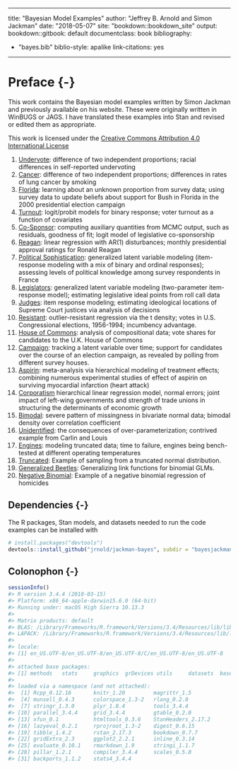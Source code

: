 
---
title: "Bayesian Model Examples"
author: "Jeffrey B. Arnold and Simon Jackman"
date: "2018-05-07"
site: "bookdown::bookdown_site"
output:
  bookdown::gitbook: default
documentclass: book
bibliography:
- "bayes.bib"
biblio-style: apalike
link-citations: yes
---

# Preface {-}

This work contains the Bayesian model examples written by Simon Jackman and previously available on his website.
These were originally written in WinBUGS or JAGS.
I have translated these examples into Stan and revised or edited them as appropriate.

This work is licensed under the [Creative Commons Attribution 4.0 International License](http://creativecommons.org/licenses/by/4.0/)

1.  [Undervote](undervote): difference of two independent proportions; racial differences in self-reported undervoting
1.  [Cancer](cancer): difference of two independent proportions; differences in rates of lung cancer by smoking
1.  [Florida](florida): learning about an unknown proportion from survey data; using survey data to update beliefs about support for Bush in Florida in the 2000 presidential election campaign
1.  [Turnout](turnout2005): logit/probit models for binary response; voter turnout as a function of covariates
1.  [Co-Sponsor](cosponsor): computing auxiliary quantities from MCMC output, such as residuals, goodness of fit; logit model of legislative co-sponsorship
1.  [Reagan](reagan): linear regression with AR(1) disturbances; monthly presidential approval ratings for Ronald Reagan
1.  [Political Sophistication](sophistication):  generalized latent variable modeling (item-response modeling with a mix of binary and ordinal responses); assessing levels of political knowledge among survey respondents in France
1.  [Legislators](legislators):  generalized latent variable modeling (two-parameter item-response model); estimating legislative ideal points from roll call data
1.  [Judges](judges): item response modeling; estimating ideological locations of Supreme Court justices via analysis of decisions
1.  [Resistant](resistant): outlier-resistant regression via the t density; votes in U.S. Congressional elections, 1956-1994; incumbency advantage.
1.  [House of Commons](uk92): analysis of compositional data; vote shares for candidates to the U.K. House of Commons
1.  [Campaign](campaign): tracking a latent variable over time; support for candidates over the course of an election campaign, as revealed by polling from different survey houses.
1.  [Aspirin](aspirin): meta-analysis via hierarchical modeling of treatment effects; combining numerous experimental studies of effect of aspirin on surviving myocardial infarction (heart attack)
1.  [Corporatism](corporatism) hierarchical linear regression model, normal errors; joint impact of left-wing governments and strength of trade unions in structuring the determinants of economic growth
1.  [Bimodal](bimodal): severe pattern of missingness in bivariate normal data; bimodal density over correlation coefficient
1.  [Unidentified](unidentified): the consequences of over-parameterization; contrived example from Carlin and Louis
1.  [Engines](engines): modeling truncated data; time to failure, engines being bench-tested at different operating temperatures
1.  [Truncated](truncated): Example of sampling from a truncated normal distribution.
1.  [Generalized Beetles](genbeetles): Generalizing link functions for binomial GLMs.
1.  [Negative Binomial](negbin): Example of a negative binomial regression of homicides

## Dependencies {-}

The R packages, Stan models, and datasets needed to run the code examples can be installed with

```r
# install.packages("devtools")
devtools::install_github("jrnold/jackman-bayes", subdir = "bayesjackman")
```

## Colonophon {-}


```r
sessionInfo()
#> R version 3.4.4 (2018-03-15)
#> Platform: x86_64-apple-darwin15.6.0 (64-bit)
#> Running under: macOS High Sierra 10.13.3
#> 
#> Matrix products: default
#> BLAS: /Library/Frameworks/R.framework/Versions/3.4/Resources/lib/libRblas.0.dylib
#> LAPACK: /Library/Frameworks/R.framework/Versions/3.4/Resources/lib/libRlapack.dylib
#> 
#> locale:
#> [1] en_US.UTF-8/en_US.UTF-8/en_US.UTF-8/C/en_US.UTF-8/en_US.UTF-8
#> 
#> attached base packages:
#> [1] methods   stats     graphics  grDevices utils     datasets  base     
#> 
#> loaded via a namespace (and not attached):
#>  [1] Rcpp_0.12.16       knitr_1.20         magrittr_1.5      
#>  [4] munsell_0.4.3      colorspace_1.3-2   rlang_0.2.0       
#>  [7] stringr_1.3.0      plyr_1.8.4         tools_3.4.4       
#> [10] parallel_3.4.4     grid_3.4.4         gtable_0.2.0      
#> [13] xfun_0.1           htmltools_0.3.6    StanHeaders_2.17.2
#> [16] lazyeval_0.2.1     rprojroot_1.3-2    digest_0.6.15     
#> [19] tibble_1.4.2       rstan_2.17.3       bookdown_0.7.7    
#> [22] gridExtra_2.3      ggplot2_2.2.1      inline_0.3.14     
#> [25] evaluate_0.10.1    rmarkdown_1.9      stringi_1.1.7     
#> [28] pillar_1.2.1       compiler_3.4.4     scales_0.5.0      
#> [31] backports_1.1.2    stats4_3.4.4
```
